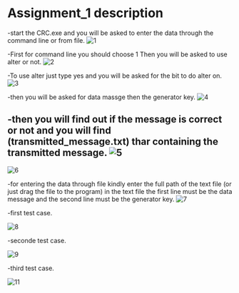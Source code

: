 # Assignment_1  description


-start the CRC.exe and you will be asked to enter the  data through the command line or from file.
![1](https://user-images.githubusercontent.com/34000758/48869581-6b1b1c80-ede6-11e8-96b5-24ddf4699ff5.PNG)

-First for command line you should choose 1 Then you will be asked to use alter or not.
![2](https://user-images.githubusercontent.com/34000758/48869607-8554fa80-ede6-11e8-906e-d2dda6a2a556.PNG)

-To use alter just type  yes and you will be asked for the bit to do alter on.
![3](https://user-images.githubusercontent.com/34000758/48869627-956cda00-ede6-11e8-94c7-39ccc44358df.PNG)

-then you will be asked for data massge then the generator key.
![4](https://user-images.githubusercontent.com/34000758/48869650-af0e2180-ede6-11e8-9a61-0f4aa0a53482.PNG)

-then you will find out if the message is correct or not and you will find (transmitted_message.txt) thar containing the transmitted message.
![5](https://user-images.githubusercontent.com/34000758/48869659-bcc3a700-ede6-11e8-98f0-6f1676e2167a.PNG)
-
![6](https://user-images.githubusercontent.com/34000758/48869677-c77e3c00-ede6-11e8-8c7a-27ec79427bd7.PNG)

-for entering the data through file kindly enter the full path of the text file (or just drag the file to the program)
in the text file the first line must be the data message and the second line must be the generator key.
![7](https://user-images.githubusercontent.com/34000758/48869704-d5cc5800-ede6-11e8-8aa8-2de2d2ecc266.PNG)


-first test case.

![8](https://user-images.githubusercontent.com/34000758/48869723-e41a7400-ede6-11e8-80f9-f0373e2fec74.PNG)

-seconde test case.

![9](https://user-images.githubusercontent.com/34000758/48869735-ef6d9f80-ede6-11e8-8d52-db93685d7795.PNG)

-third test case.

![11](https://user-images.githubusercontent.com/34000758/48869757-01e7d900-ede7-11e8-827c-9c074ecd5e57.PNG)
